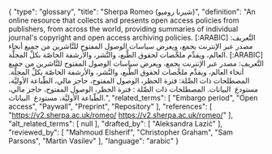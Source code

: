 {
    "type": "glossary",
    "title": "Sherpa Romeo (شيربا روميو)",
    "definition": "An online resource that collects and presents open access policies from publishers, from across the world, providing summaries of individual journal's copyright and open access archiving policies. [:ARABIC] التَّعريف: مصدر عبر الإنترنت يجمع، ويعرض سياسات الوصول المفتوح للنَّاشرين من جميع أنحاء العالم، ويقدِّم ملخَّصات لحقوق الطَّبع، والنَّشر، والأرشفة الخاصّة بكلِّ المجلَّة. [:ARABIC] التَّعريف: مصدر عبر الإنترنت يجمع، ويعرض سياسات الوصول المفتوح للنَّاشرين من جميع أنحاء العالم، ويقدِّم ملخَّصات لحقوق الطَّبع، والنَّشر، والأرشفة الخاصّة بكلِّ المجلَّة. المصطلحات ذات الصِّلة: فترة الحظر، الوصول المفتوح، حاجز مالي، الطّباعة الأوليَّة، مستودع  البيانات. المصطلحات ذات الصِّلة : فترة الحظر، الوصول المفتوح، حاجز مالي، الطّباعة الأوليَّة، مستودع  البيانات.",
    "related_terms": [
        "Embargo period",
        "Open access",
        "Paywall",
        "Preprint",
        "Repository"
    ],
    "references": [
        "https://v2.sherpa.ac.uk/romeo/ https://v2.sherpa.ac.uk/romeo/"
    ],
    "alt_related_terms": [
        null
    ],
    "drafted_by": [
        "Aleksandra Lazić"
    ],
    "reviewed_by": [
        "Mahmoud Elsherif",
        "Christopher Graham",
        "Sam Parsons",
        "Martin Vasilev"
    ],
    "language": "arabic"
}